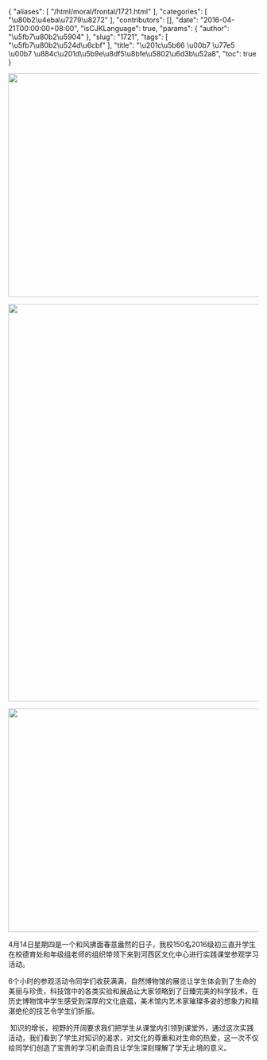 {
    "aliases": [
        "/html/moral/frontal/1721.html"
    ],
    "categories": [
        "\u80b2\u4eba\u7279\u8272"
    ],
    "contributors": [],
    "date": "2016-04-21T00:00:00+08:00",
    "isCJKLanguage": true,
    "params": {
        "author": "\u5fb7\u80b2\u5904"
    },
    "slug": "1721",
    "tags": [
        "\u5fb7\u80b2\u524d\u6cbf"
    ],
    "title": "\u201c\u5b66 \u00b7 \u77e5 \u00b7  \u884c\u201d\u5b9e\u8df5\u8bfe\u5802\u6d3b\u52a8",
    "toc": true
}


<img
    src="https://cdn.tfls.online/mirror/full/22ff336e35356b694d9eebae53a6667e3aa099f7.jpg"
    style="display:block;margin-left:auto;margin-right:auto;"
    decoding="async"
    fetchpriority="auto"
    loading="lazy"
    height="450"
    width="600"
/>





<img
    src="https://cdn.tfls.online/mirror/full/3826ebb9cee950994828b27093910e96b9362681.jpg"
    style="display:block;margin-left:auto;margin-right:auto;"
    decoding="async"
    fetchpriority="auto"
    loading="lazy"
    height="800"
    width="600"
/>





<img
    src="https://cdn.tfls.online/mirror/full/725d45c925d1eff5d58aca0344d9aad0a047799a.jpg"
    style="display:block;margin-left:auto;margin-right:auto;"
    decoding="async"
    fetchpriority="auto"
    loading="lazy"
    height="450"
    width="600"
/>







4月14日星期四是一个和风拂面春意盎然的日子，我校150名2016级初三直升学生在校德育处和年级组老师的组织带领下来到河西区文化中心进行实践课堂参观学习活动。




6个小时的参观活动令同学们收获满满，自然博物馆的展览让学生体会到了生命的美丽与珍贵，科技馆中的各类实验和展品让大家领略到了日臻完美的科学技术，在历史博物馆中学生感受到深厚的文化底蕴，美术馆内艺术家璀璨多姿的想象力和精湛绝伦的技艺令学生们折服。   




 知识的增长，视野的开阔要求我们把学生从课堂内引领到课堂外，通过这次实践活动，我们看到了学生对知识的渴求，对文化的尊重和对生命的热爱，这一次不仅给同学们创造了宝贵的学习机会而且让学生深刻理解了学无止境的意义。




